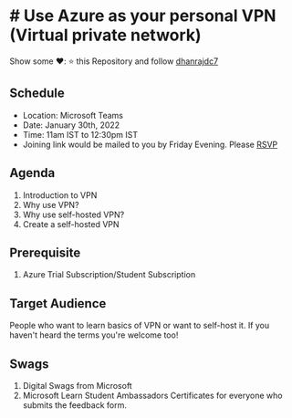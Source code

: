 # # Use Azure as your personal VPN (Virtual private network)

Show some ❤️: ⭐ this Repository and follow [dhanrajdc7](https://github.com/dhanrajdc7)

## Schedule
* Location: Microsoft Teams
* Date: January 30th, 2022
* Time: 11am IST to 12:30pm IST
* Joining link would be mailed to you by Friday Evening. Please [RSVP](https://forms.office.com/Pages/ResponsePage.aspx?id=oBzDhDusrk6tEVGdgCM-b16BHisM5HtMtdgxtyYG8stUNkRETTdUM1ZLVE1LMVdJS1I4TUJMUEZDUC4u)

## Agenda
1. Introduction to VPN
1. Why use VPN?
1. Why use self-hosted VPN?
1. Create a self-hosted VPN 

## Prerequisite
1. Azure Trial Subscription/Student Subscription

## Target Audience 
People who want to learn basics of VPN or want to self-host it. If you haven't heard the terms you're welcome too!

## Swags
1. Digital Swags from Microsoft
1. Microsoft Learn Student Ambassadors Certificates for everyone who submits the feedback form. 
